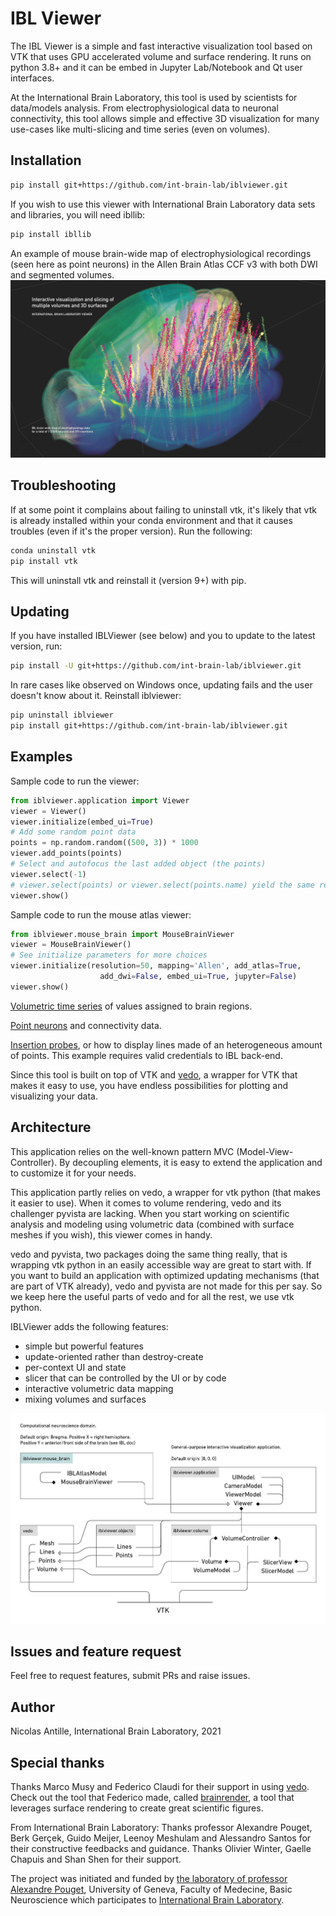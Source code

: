 # IBL Viewer
The IBL Viewer is a simple and fast interactive visualization tool based on VTK that uses GPU accelerated volume and surface rendering. It runs on python 3.8+ and it can be embed in Jupyter Lab/Notebook and Qt user interfaces.

At the International Brain Laboratory, this tool is used by scientists for data/models analysis. From electrophysiological data to neuronal connectivity, this tool allows simple and effective 3D visualization for many use-cases like multi-slicing and time series (even on volumes).

## Installation
```bash
pip install git+https://github.com/int-brain-lab/iblviewer.git
```

If you wish to use this viewer with International Brain Laboratory data sets and libraries, you will need ibllib:
```bash
pip install ibllib
```

An example of mouse brain-wide map of electrophysiological recordings (seen here as point neurons) in the Allen Brain Atlas CCF v3 with both DWI and segmented volumes.
![Viewer demo](assets/doc/iblviewer_v2_demo_brain_wide_map_1.jpg?raw=true)

## Troubleshooting
If at some point it complains about failing to uninstall vtk, it's likely that vtk is already installed within your conda environment and that it causes troubles (even if it's the proper version).
Run the following:
```bash
conda uninstall vtk
pip install vtk
```
This will uninstall vtk and reinstall it (version 9+) with pip.

## Updating
If you have installed IBLViewer (see below) and you to update to the latest version, run:
```bash
pip install -U git+https://github.com/int-brain-lab/iblviewer.git
```

In rare cases like observed on Windows once, updating fails and the user doesn't know about it. Reinstall iblviewer:
```bash
pip uninstall iblviewer
pip install git+https://github.com/int-brain-lab/iblviewer.git
```

## Examples
Sample code to run the viewer:
```python
from iblviewer.application import Viewer
viewer = Viewer()
viewer.initialize(embed_ui=True)
# Add some random point data
points = np.random.random((500, 3)) * 1000
viewer.add_points(points)
# Select and autofocus the last added object (the points)
viewer.select(-1) 
# viewer.select(points) or viewer.select(points.name) yield the same result
viewer.show()
```

Sample code to run the mouse atlas viewer:
```python
from iblviewer.mouse_brain import MouseBrainViewer
viewer = MouseBrainViewer()
# See initialize parameters for more choices
viewer.initialize(resolution=50, mapping='Allen', add_atlas=True, 
                    add_dwi=False, embed_ui=True, jupyter=False)
viewer.show()
```

[Volumetric time series](examples/neuroscience/ibl_volume_mapping.py) of values assigned to brain regions.

[Point neurons](examples/neuroscience/ibl_point_neurons.py) and connectivity data.

[Insertion probes](examples/neuroscience/ibl_insertion_probes.py), or how to display lines made of an heterogeneous amount of points. This example requires valid credentials to IBL back-end.

Since this tool is built on top of VTK and [vedo](https://github.com/marcomusy/vedo), a wrapper for VTK that makes it easy to use, you have endless possibilities for plotting and visualizing your data.

## Architecture
This application relies on the well-known pattern MVC (Model-View-Controller).
By decoupling elements, it is easy to extend the application and to customize it for your needs.

This application partly relies on vedo, a wrapper for vtk python (that makes it easier to use). When it comes to volume rendering, vedo and its challenger pyvista are lacking. When you start working on scientific analysis and modeling using volumetric data (combined with surface meshes if you wish), this viewer comes in handy.

vedo and pyvista, two packages doing the same thing really, that is wrapping vtk python in an easily accessible way are great to start with. If you want to build an application with optimized updating mechanisms (that are part of VTK already), vedo and pyvista are not made for this per say. So we keep here the useful parts of vedo and for all the rest, we use vtk python.

IBLViewer adds the following features:
- simple but powerful features
- update-oriented rather than destroy-create
- per-context UI and state
- slicer that can be controlled by the UI or by code
- interactive volumetric data mapping
- mixing volumes and surfaces

![UML schema](assets/doc/iblviewer_architecture.jpg?raw=true)

## Issues and feature request
Feel free to request features, submit PRs and raise issues.

## Author
Nicolas Antille, International Brain Laboratory, 2021

## Special thanks
Thanks Marco Musy and Federico Claudi for their support in using [vedo](https://github.com/marcomusy/vedo). Check out the tool that Federico made, called [brainrender](https://github.com/brainglobe/brainrender), a tool that leverages surface rendering to create great scientific figures. 

From International Brain Laboratory:
Thanks professor Alexandre Pouget, Berk Gerçek, Guido Meijer, Leenoy Meshulam and Alessandro Santos for their constructive feedbacks and guidance. Thanks Olivier Winter, Gaelle Chapuis and Shan Shen for their support.

The project was initiated and funded by [the laboratory of professor Alexandre Pouget](https://www.unige.ch/medecine/neuf/en/research/grecherche/alexandre-pouget), University of Geneva, Faculty of Medecine, Basic Neuroscience which participates to [International Brain Laboratory](https://www.internationalbrainlab.com).
